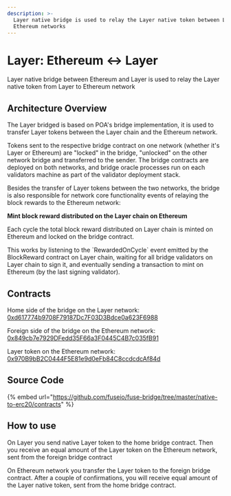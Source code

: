 ```yaml
---
description: >-
  Layer native bridge is used to relay the Layer native token between Layer and
  Ethereum networks
---
```


# Layer: Ethereum ↔ Layer

Layer native bridge between Ethereum and Layer is used to relay the Layer native token from Layer to Ethereum network

## Architecture Overview

The Layer bridged is based on POA's bridge implementation, it is used to transfer Layer tokens between the Layer chain and the Ethereum network.

Tokens sent to the respective bridge contract on one network \(whether it's Layer or Ethereum\) are "locked" in the bridge, "unlocked" on the other network bridge and transferred to the sender. The bridge contracts are deployed on both networks, and bridge oracle processes run on each validators machine as part of the validator deployment stack.

Besides the transfer of Layer tokens between the two networks, the bridge is also responsible for network core functionality events of relaying the block rewards to the Ethereum network:

**Mint block reward distributed on the Layer chain on Ethereum**

Each cycle the total block reward distributed on Layer chain is minted on Ethereum and locked on the bridge contract.

This works by listening to the \`RewardedOnCycle\` event emitted by the BlockReward contract on Layer chain, waiting for all bridge validators on Layer chain to sign it, and eventually sending a transaction to mint on Ethereum \(by the last signing validator\).

## Contracts

Home side of the bridge on the Layer network: [0xd617774b9708F79187Dc7F03D3Bdce0a623F6988](https://layerscan.org/address/0xd617774b9708F79187Dc7F03D3Bdce0a623F6988/transactions)

Foreign side of the bridge on the Ethereum network: [0x849cb7e7929DFedd35F66a3F0445C4B7c035fB91](https://layerscan.org/address/0x849cb7e7929DFedd35F66a3F0445C4B7c035fB91/transactions)

Layer token on the Ethereum network: [0x970B9bB2C0444F5E81e9d0eFb84C8ccdcdcAf84d](https://etherscan.io/token/0x970b9bb2c0444f5e81e9d0efb84c8ccdcdcaf84d)

## Source Code

{% embed url="https://github.com/fuseio/fuse-bridge/tree/master/native-to-erc20/contracts" %}

## How to use

On Layer you send native Layer token to the home bridge contract. Then you receive an equal amount of the Layer token on the Ethereum network, sent from the foreign bridge contract

On Ethereum network you transfer the Layer token to the foreign bridge contract. After a couple of confirmations, you will receive equal amount of the Layer native token, sent from the home bridge contract.

#### 

